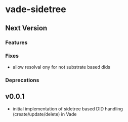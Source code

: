 # vade-sidetree

## Next Version

### Features

### Fixes
- allow resolval ony for not substrate based dids

### Deprecations

## v0.0.1

- initial implementation of sidetree based DID handling (create/update/delete) in Vade
